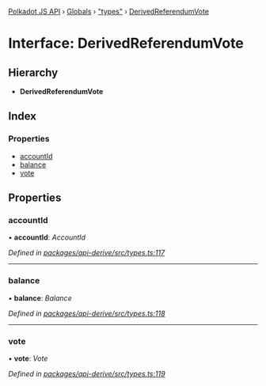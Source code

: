 [Polkadot JS API](../README.md) › [Globals](../globals.md) › ["types"](../modules/_types_.md) › [DerivedReferendumVote](_types_.derivedreferendumvote.md)

# Interface: DerivedReferendumVote

## Hierarchy

* **DerivedReferendumVote**

## Index

### Properties

* [accountId](_types_.derivedreferendumvote.md#accountid)
* [balance](_types_.derivedreferendumvote.md#balance)
* [vote](_types_.derivedreferendumvote.md#vote)

## Properties

###  accountId

• **accountId**: *AccountId*

*Defined in [packages/api-derive/src/types.ts:117](https://github.com/polkadot-js/api/blob/1f7b9f7f3/packages/api-derive/src/types.ts#L117)*

___

###  balance

• **balance**: *Balance*

*Defined in [packages/api-derive/src/types.ts:118](https://github.com/polkadot-js/api/blob/1f7b9f7f3/packages/api-derive/src/types.ts#L118)*

___

###  vote

• **vote**: *Vote*

*Defined in [packages/api-derive/src/types.ts:119](https://github.com/polkadot-js/api/blob/1f7b9f7f3/packages/api-derive/src/types.ts#L119)*
